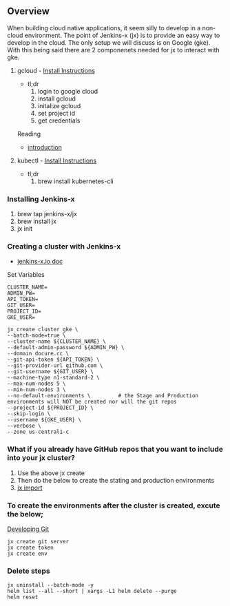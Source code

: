 
## Overview
When building cloud native applications, it seem silly to develop in a non-cloud environment.  The point of Jenkins-x (jx) is to provide an easy way to develop in the cloud. The only setup we will discuss is on Google (gke). With this being said there are 2 componenets needed for jx to interact with gke. 

1) gcloud - [Install Instructions](https://cloud.google.com/sdk/docs/quickstart-macos)
    - tl;dr
        1) login to google cloud
        2) install gcloud
        3) initalize gcloud
        4) set project id
        5) get credentials
    
    Reading
    - [introduction](https://medium.com/google-cloud/introduction-to-g-cloud-command-line-tool-f10834789b73)
2) kubectl - [Install Instructions](https://kubernetes.io/docs/tasks/tools/install-kubectl/)
    - tl;dr 
        1) brew install kubernetes-cli

### Installing Jenkins-x
1) brew tap jenkins-x/jx
2) brew install jx
3) jx init

### Creating a cluster with Jenkins-x
- [jenkins-x.io doc](https://jenkins-x.io/getting-started/create-cluster/#using-google-cloud-gke)

Set Variables
```
CLUSTER_NAME=
ADMIN_PW=
API_TOKEN=
GIT_USER=
PROJECT_ID=
GKE_USER=
```
```
jx create cluster gke \
--batch-mode=true \
--cluster-name ${CLUSTER_NAME} \
--default-admin-password ${ADMIN_PW} \
--domain docure.cc \
--git-api-token ${API_TOKEN} \
--git-provider-url github.com \
--git-username ${GIT_USER} \
--machine-type n1-standard-2 \
--max-num-nodes 5 \
--min-num-nodes 3 \
--no-default-environments \         # the Stage and Production environments will NOT be created nor will the git repos
--project-id ${PROJECT_ID} \
--skip-login \
--username ${GKE_USER} \
--verbose \
--zone us-central1-c
```


### What if you already have GitHub repos that you want to include into your jx cluster?
1) Use the above jx create
2) Then do the below to create the stating and production environments 
3) [jx import](https://jenkins-x.io/commands/jx_import/)


### To create the environments after the cluster is created, excute the below; 

[Developing Git](https://jenkins-x.io/developing/git/)

```
jx create git server 
jx create token
jx create env
```

### Delete steps

```
jx uninstall --batch-mode -y
helm list --all --short | xargs -L1 helm delete --purge
helm reset
```
